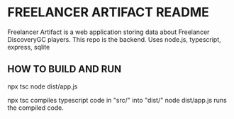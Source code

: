 # FREELANCER ARTIFACT README

Freelancer Artifact is a web application storing data about Freelancer DiscoveryGC players.
This repo is the backend.
Uses node.js, typescript, express, sqlite

## HOW TO BUILD AND RUN

npx tsc
node dist/app.js

npx tsc compiles typescript code in "src/" into "dist/"
node dist/app.js runs the compiled code.